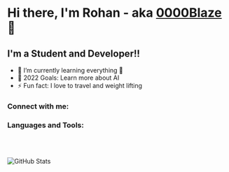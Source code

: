 <!--
**0000Blaze/0000Blaze** is a ✨ _special_ ✨ repository because its `README.md` (this file) appears on your GitHub profile.

Here are some ideas to get you started:

- 🔭 I’m currently working on ...
- 🌱 I’m currently learning ...
- 👯 I’m looking to collaborate on ...
- 🤔 I’m looking for help with ...
- 💬 Ask me about ...
- 📫 How to reach me: ...
- 😄 Pronouns: ...
- ⚡ Fun fact: ...
-->
# Hi there, I'm Rohan - aka [0000Blaze][website] 👋 

## I'm a Student and Developer!!

- 🌱 I’m currently learning everything 🤣
- 🥅 2022 Goals: Learn more about AI
- ⚡ Fun fact: I love to travel and weight lifting

### Connect with me:


### Languages and Tools:

<br />
<br />

[website]: https://rohanchhetry.com.np
[twitter]: https://twitter.com/rohanchhetry9
[youtube]: https://www.youtube.com/channel/UChsgwLNqdFtZmZ38xVgcwqQ
[instagram]: https://www.instagram.com/rohan.xtry/
[linkedin]: https://www.linkedin.com/in/rohan-chhetry-0b56061a6/

![GitHub Stats](https://github-readme-stats.vercel.app/api?username=0000Blaze&theme=radical)
